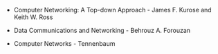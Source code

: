 * Computer Networking: A Top-down Approach - James F. Kurose and Keith W. Ross 

* Data Communications and Networking - Behrouz A. Forouzan 

* Computer Networks - Tennenbaum 

